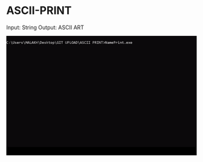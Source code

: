 # ASCII-PRINT
Input: String   Output: ASCII ART

![](https://github.com/MIG117/ASCII-PRINT/blob/main/GIF/HelloWorld.gif)
